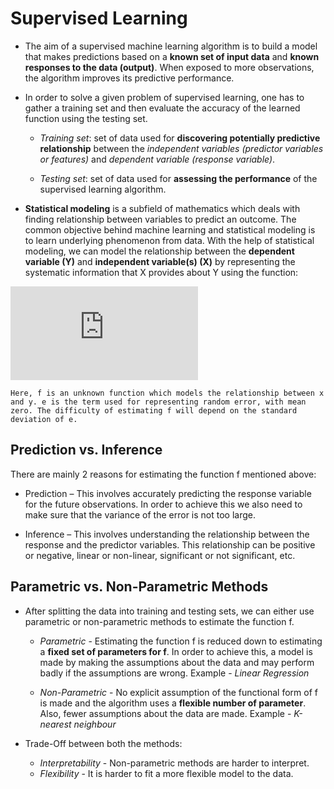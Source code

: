 # Supervised Learning

* The aim of a supervised machine learning algorithm is to build a model that makes predictions based on a **known set of input data** and **known responses to the data (output)**. When exposed to more observations, the algorithm improves its predictive performance.

* In order to solve a given problem of supervised learning, one has to gather a training set and then evaluate the accuracy of the learned function using the testing set. 

	* *Training set*: set of data used for **discovering potentially predictive relationship** between the *independent variables (predictor variables or features)* and *dependent variable (response variable)*.

	* *Testing set*: set of data used for **assessing the performance** of the supervised learning algorithm. 

* **Statistical modeling** is a subfield of mathematics which deals with finding relationship between variables to predict an outcome. The common objective behind machine learning and statistical modeling is to learn underlying phenomenon from data. With the help of statistical modeling, we can model the relationship between the **dependent variable (Y)** and **independent variable(s) (X)** by representing the systematic information that X provides about Y using the function:

![model_equation](https://latex.codecogs.com/gif.latex?Y_i%20%3D%20f%28X_i%29%20&plus;%20%5Cepsilon_i)

	Here, f is an unknown function which models the relationship between x and y. e is the term used for representing random error, with mean zero. The difficulty of estimating f will depend on the standard deviation of e.


## Prediction vs. Inference

There are mainly 2 reasons for estimating the function f mentioned above:

* Prediction – This involves accurately predicting the response variable for the future observations. In order to achieve this we also need to make sure that the variance of the error is not too large.

* Inference – This involves understanding the relationship between the response and the predictor variables. This relationship can be positive or negative, linear or non-linear, significant or not significant, etc.


## Parametric vs. Non-Parametric Methods

* After splitting the data into training and testing sets, we can either use parametric or non-parametric methods to estimate the function f.

	* *Parametric* - Estimating the function f is reduced down to estimating a **fixed set of parameters for f**. In order to achieve this, a model is made by making the assumptions about the data and may perform badly if the assumptions are wrong. Example -  *Linear Regression*

	* *Non-Parametric* - No explicit assumption of the functional form of f is made and the algorithm uses a **flexible number of parameter**. Also, fewer assumptions about the data are made. Example -  *K-nearest neighbour*

* Trade-Off between both the methods:
	* *Interpretability* - Non-parametric methods are harder to interpret.
	* *Flexibility* - It is harder to fit a more flexible model to the data.
